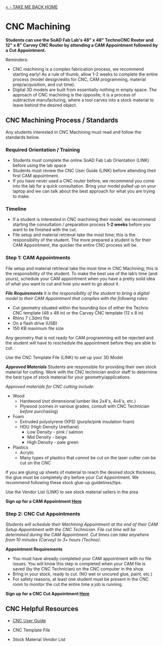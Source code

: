 
[< - TAKE ME BACK HOME ](/README.md)

# CNC Machining

**Students can use the SoAD Fab Lab's 48" x 48" TechnoCNC Router and 12" x 8" Carvey CNC Router by attending a CAM Appointment followed by a Cut Appointment.**

Reminders:
* CNC machining is a complex fabrication process, we recommend starting early! As a rule of thumb, allow 1-2 weeks to complete the entire process (model design/edits for CNC, CAM programming, material prep/acquisition, and cut time).
* Digital 3D models are built from essentially nothing in empty space. The approach of CNC machining is the opposite; it is a process of subtractive manufacturing, where a tool carves into a stock material to leave behind the desired object. 

## CNC Machining Process / Standards
Any students interested in CNC Machining must read and follow the standards below.

### Required Orientation / Training
* Students must complete the online SoAD Fab Lab Orientation (LINK) before using the lab space
* Students must review the CNC User Guide (LINK) before attending their first CAM appointment. 
* If you have never used a CNC router before, we recommend you come into the lab for a quick consultation. Bring your model pulled up on your laptop and we can talk about the best approach for what you are trying to make.

### Timeline
* If a student is interested in CNC machining their model, we recommend starting the consultation / preparation process **1-2 weeks** before you want to be finished with the cut.
* File setup and material retrieval take the most time; this is the responsibility of the student. The more prepared a student is for their CAM Appointment, the quicker the entire CNC process will be. 

### Step 1: CAM Appointments 
File setup and material retrieval take the most time in CNC Machining; this is the responsibility of the student. To make the best use of the lab’s time (and yours), schedule your CAM appointment when you have a pretty solid idea of what you want to cut and how you want to go about it. 

***File Requirements***
*It is the responsibility of the student to bring a digital model to their CAM Appointment that complies with the following rules:*

* Cut geometry situated within the bounding box of either the Techno CNC template (48 x 48 in) or the Carvey CNC template (12 x 8 in)
* Rhino 7 (.3dm) file
* On a flash drive (USB)
* 150 KB maximum file size

Any geometry that is not ready for CAM programming will be rejected and the student will have to reschedule the appointment before they are able to cut. 

Use the CNC Template File (LINK) to set up your 3D Model

***Approved Materials***
Students are responsible for providing their own stock material for cutting. Work with the CNC technician and/or staff to determine the best type of stock material for your geometry/applications. 

*Approved materials for CNC cutting include:*

* Wood
   * Hardwood (*not* dimensional lumber like 2x4's, 4x4's, etc.)
   * Plywood (comes in various grades, consult with CNC Technician *before* purchasing)
* Foam
   * Extruded polystyrene (XPS) (purple/pink insulation foam)
   * HDU (High Density Urethane)
      * Low Density - pink / salmon
      * Mid Density - beige
      * High Density - pale green
* Plastics
   * Acrylic
   * Many types of plastics that *cannot* be cut on the laser cutter *can* be cut on the CNC

If you are gluing up sheets of material to reach the desired stock thickness, the glue must be completely dry before your Cut Appointment. We recommend following these stock glue-up guidelines/tips. 
 
Use the Vendor List (LINK) to see stock material sellers in the area

**Sign up for a CAM Appointment [Here](https://outlook.office365.com/owa/calendar/booking-TechnoCNCCut@nyinstituteoftechnology.onmicrosoft.com/bookings/)**

### Step 2: CNC Cut Appointments 
*Students will schedule their Machining Appointment at the end of their CAM Setup Appointment with the CNC Technician. File cut time will be determined during the CAM Appointment. Cut times can take anywhere from 10 minutes (Carvey) to 3+ hours (Techno).*

**Appointment Requirements**
* You must have already completed your CAM appointment with no file issues. You will know this step is completed when your CAM file is saved (by the CNC Technician) on the CNC computer in the shop
* Bring in your stock, ready to cut. (NO wet or uncured glue, paint, etc.)
* For safety reasons, at least one student must be present in the CNC room to monitor the cut the entire time a job is running.

**Sign up for a CNC Cut Appointment [Here](https://outlook.office365.com/owa/calendar/booking-TechnoCNCCut@nyinstituteoftechnology.onmicrosoft.com/bookings/)**

## CNC Helpful Resources

* [CNC User Guide](https://github.com/DigitalFabricationLab-NYIT-SoAD/resources/blob/main/UserGuides/CNCmills.md)
  
* CNC Template File
  
* Stock Material Vendor List
  

